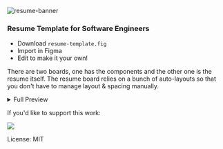 ![resume-banner](https://github.com/ahmedrizwan/resume-template/assets/4357275/da21e3ff-4a21-44bc-a78b-11d1e6966427)

### Resume Template for Software Engineers

- Download `resume-template.fig`
- Import in Figma
- Edit to make it your own!

There are two boards, one has the components and the other one is the resume itself.
The resume board relies on a bunch of auto-layouts so that you don't have to manage layout & spacing manually. 

<details>
<summary>Full Preview</summary>
<br/>
<img src="https://github.com/ahmedrizwan/resume-template/assets/4357275/5bf9bdea-b0f1-4837-a4d5-d1110c641102" width="700" />
<br/>
</details>


If you'd like to support this work: 

<a href="https://www.buymeacoffee.com/xsAzLtYRw"><img src="https://img.buymeacoffee.com/button-api/?text=Buy me a coffee&emoji=&slug=xsAzLtYRw&button_colour=FFDD00&font_colour=000000&font_family=Cookie&outline_colour=000000&coffee_colour=ffffff" /></a>

License: MIT
